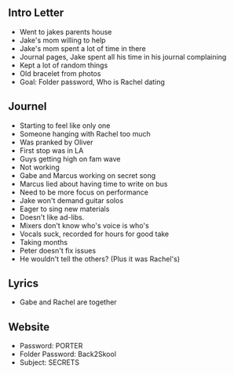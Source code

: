 ## Intro Letter
- Went to jakes parents house
- Jake's mom willing to help
- Jake's mom spent a lot of time in there
- Journal pages, Jake spent all his time in his journal complaining
- Kept a lot of random things
- Old bracelet from photos
- Goal: Folder password, Who is Rachel dating

## Journel
- Starting to feel like only one
- Someone hanging with Rachel too much
- Was pranked by Oliver
- First stop was in LA
- Guys getting high on fam wave
- Not working
- Gabe and Marcus working on secret song
- Marcus lied about having time to write on bus
- Need to be more focus on performance
- Jake won't demand guitar solos
- Eager to sing new materials
- Doesn't like ad-libs.
- Mixers don't know who's voice is who's
- Vocals suck, recorded for hours for good take
- Taking months
- Peter doesn't fix issues
- He wouldn't tell the others? (Plus it was Rachel's)

## Lyrics
- Gabe and Rachel are together

## Website
- Password: PORTER
- Folder Password: Back2Skool
- Subject: SECRETS
